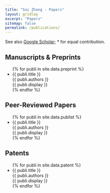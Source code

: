 ```yaml
---
title: "Sai Zhang - Papers"
layout: gridlay
excerpt: "Papers"
sitemap: false
permalink: /publications/
---
```


<script async src="https://badge.dimensions.ai/badge.js" charset="utf-8"></script>

See also [Google Scholar](https://scholar.google.com/citations?user=cnFBCDEAAAAJ); * for equal contribution.

## Manuscripts &#38; Preprints
<ul>
{% for publi in site.data.preprint %}
<li>{{ publi.title }}<br>
  {{ publi.authors }}<br>
  {{ publi.display }}
</li>
{% endfor %}
</ul>

## Peer-Reviewed Papers
<ul>
{% for publi in site.data.publist %}
<li>{{ publi.title }}<br>
  {{ publi.authors }}<br>
  {{ publi.display }}
</li>
{% endfor %}
</ul>

## Patents
<ul>
{% for publi in site.data.patent %}
<li>{{ publi.title }}<br>
  {{ publi.authors }}<br>
  {{ publi.display }}
</li>
{% endfor %}
</ul>
